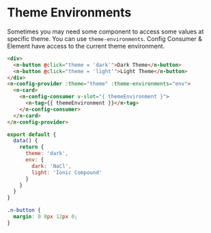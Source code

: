 # Theme Environments

Sometimes you may need some component to access some values at specific theme. You can use `theme-environments`. Config Consumer & Element have access to the current theme environment.

```html
<div>
  <n-button @click="theme = 'dark'">Dark Theme</n-button>
  <n-button @click="theme = 'light'">Light Theme</n-button>
</div>
<n-config-provider :theme="theme" :theme-environments="env">
  <n-card>
    <n-config-consumer v-slot="{ themeEnvironment }">
      <n-tag>{{ themeEnvironment }}</n-tag>
    </n-config-consumer>
  </n-card>
</n-config-provider>
```

```js
export default {
  data() {
    return {
      theme: 'dark',
      env: {
        dark: 'NaCl',
        light: 'Ionic Compound'
      }
    }
  }
}
```

```css
.n-button {
  margin: 0 8px 12px 0;
}
```
